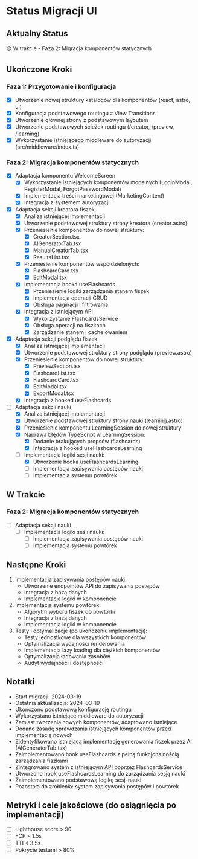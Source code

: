 # Status Migracji UI

## Aktualny Status

🟡 W trakcie - Faza 2: Migracja komponentów statycznych

## Ukończone Kroki

### Faza 1: Przygotowanie i konfiguracja

- [x] Utworzenie nowej struktury katalogów dla komponentów (react, astro, ui)
- [x] Konfiguracja podstawowego routingu z View Transitions
- [x] Utworzenie głównej strony z podstawowym layoutem
- [x] Utworzenie podstawowych ścieżek routingu (/creator, /preview, /learning)
- [x] Wykorzystanie istniejącego middleware do autoryzacji (src/middleware/index.ts)

### Faza 2: Migracja komponentów statycznych

- [x] Adaptacja komponentu WelcomeScreen
  - [x] Wykorzystanie istniejących komponentów modalnych (LoginModal, RegisterModal, ForgotPasswordModal)
  - [x] Implementacja treści marketingowej (MarketingContent)
  - [x] Integracja z systemem autoryzacji
- [x] Adaptacja sekcji kreatora fiszek
  - [x] Analiza istniejącej implementacji
  - [x] Utworzenie podstawowej struktury strony kreatora (creator.astro)
  - [x] Przeniesienie komponentów do nowej struktury:
    - [x] CreatorSection.tsx
    - [x] AIGeneratorTab.tsx
    - [x] ManualCreatorTab.tsx
    - [x] ResultsList.tsx
  - [x] Przeniesienie komponentów współdzielonych:
    - [x] FlashcardCard.tsx
    - [x] EditModal.tsx
  - [x] Implementacja hooka useFlashcards
    - [x] Przeniesienie logiki zarządzania stanem fiszek
    - [x] Implementacja operacji CRUD
    - [x] Obsługa paginacji i filtrowania
  - [x] Integracja z istniejącym API
    - [x] Wykorzystanie FlashcardsService
    - [x] Obsługa operacji na fiszkach
    - [x] Zarządzanie stanem i cache'owaniem
- [x] Adaptacja sekcji podglądu fiszek
  - [x] Analiza istniejącej implementacji
  - [x] Utworzenie podstawowej struktury strony podglądu (preview.astro)
  - [x] Przeniesienie komponentów do nowej struktury:
    - [x] PreviewSection.tsx
    - [x] FlashcardList.tsx
    - [x] FlashcardCard.tsx
    - [x] EditModal.tsx
    - [x] ExportModal.tsx
  - [x] Integracja z hooked useFlashcards
- [ ] Adaptacja sekcji nauki
  - [x] Analiza istniejącej implementacji
  - [x] Utworzenie podstawowej struktury strony nauki (learning.astro)
  - [x] Przeniesienie komponentu LearningSession do nowej struktury
  - [x] Naprawa błędów TypeScript w LearningSession:
    - [x] Dodanie brakujących propsów (flashcards)
    - [x] Integracja z hooked useFlashcardsLearning
  - [ ] Implementacja logiki sesji nauki:
    - [x] Utworzenie hooka useFlashcardsLearning
    - [ ] Implementacja zapisywania postępów nauki
    - [ ] Implementacja systemu powtórek

## W Trakcie

### Faza 2: Migracja komponentów statycznych

- [ ] Adaptacja sekcji nauki
  - [ ] Implementacja logiki sesji nauki:
    - [ ] Implementacja zapisywania postępów nauki
    - [ ] Implementacja systemu powtórek

## Następne Kroki

1. Implementacja zapisywania postępów nauki:
   - Utworzenie endpointów API do zapisywania postępów
   - Integracja z bazą danych
   - Implementacja logiki w komponencie
2. Implementacja systemu powtórek:
   - Algorytm wyboru fiszek do powtórki
   - Integracja z bazą danych
   - Implementacja logiki w komponencie
3. Testy i optymalizacje (po ukończeniu implementacji):
   - Testy jednostkowe dla wszystkich komponentów
   - Optymalizacja wydajności renderowania
   - Implementacja lazy loading dla ciężkich komponentów
   - Optymalizacja ładowania zasobów
   - Audyt wydajności i dostępności

## Notatki

- Start migracji: 2024-03-19
- Ostatnia aktualizacja: 2024-03-19
- Ukończono podstawową konfigurację routingu
- Wykorzystano istniejące middleware do autoryzacji
- Zamiast tworzenia nowych komponentów, adaptowano istniejące
- Dodano zasadę sprawdzania istniejących komponentów przed implementacją nowych
- Zidentyfikowano istniejącą implementację generowania fiszek przez AI (AIGeneratorTab.tsx)
- Zaimplementowano hook useFlashcards z pełną funkcjonalnością zarządzania fiszkami
- Zintegrowano system z istniejącym API poprzez FlashcardsService
- Utworzono hook useFlashcardsLearning do zarządzania sesją nauki
- Zaimplementowano podstawową logikę sesji nauki
- Pozostało do zrobienia: system zapisywania postępów i powtórek

## Metryki i cele jakościowe (do osiągnięcia po implementacji)

- [ ] Lighthouse score > 90
- [ ] FCP < 1.5s
- [ ] TTI < 3.5s
- [ ] Pokrycie testami > 80%
